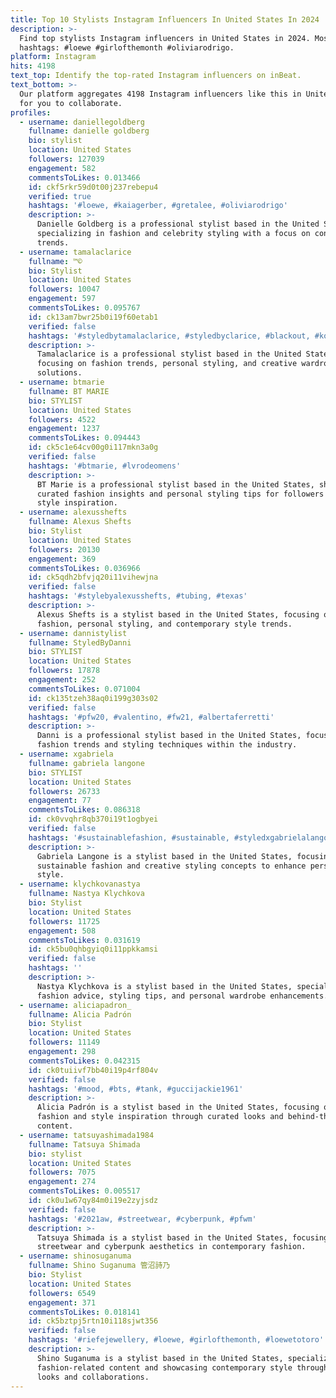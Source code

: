 ```yaml
---
title: Top 10 Stylists Instagram Influencers In United States In 2024
description: >-
  Find top stylists Instagram influencers in United States in 2024. Most popular
  hashtags: #loewe #girlofthemonth #oliviarodrigo.
platform: Instagram
hits: 4198
text_top: Identify the top-rated Instagram influencers on inBeat.
text_bottom: >-
  Our platform aggregates 4198 Instagram influencers like this in United States
  for you to collaborate.
profiles:
  - username: daniellegoldberg
    fullname: danielle goldberg
    bio: stylist
    location: United States
    followers: 127039
    engagement: 582
    commentsToLikes: 0.013466
    id: ckf5rkr59d0t00j237rebepu4
    verified: true
    hashtags: '#loewe, #kaiagerber, #gretalee, #oliviarodrigo'
    description: >-
      Danielle Goldberg is a professional stylist based in the United States,
      specializing in fashion and celebrity styling with a focus on contemporary
      trends.
  - username: tamalaclarice
    fullname: ™️©️
    bio: Stylist
    location: United States
    followers: 10047
    engagement: 597
    commentsToLikes: 0.095767
    id: ck13am7bwr25b0i19f60etab1
    verified: false
    hashtags: '#styledbytamalaclarice, #styledbyclarice, #blackout, #kollinstudio'
    description: >-
      Tamalaclarice is a professional stylist based in the United States,
      focusing on fashion trends, personal styling, and creative wardrobe
      solutions.
  - username: btmarie
    fullname: BT MARIE
    bio: STYLIST
    location: United States
    followers: 4522
    engagement: 1237
    commentsToLikes: 0.094443
    id: ck5c1e64cv00g0i117mkn3a0g
    verified: false
    hashtags: '#btmarie, #lvrodeomens'
    description: >-
      BT Marie is a professional stylist based in the United States, sharing
      curated fashion insights and personal styling tips for followers seeking
      style inspiration.
  - username: alexusshefts
    fullname: Alexus Shefts
    bio: Stylist
    location: United States
    followers: 20130
    engagement: 369
    commentsToLikes: 0.036966
    id: ck5qdh2bfvjq20i11vihewjna
    verified: false
    hashtags: '#stylebyalexusshefts, #tubing, #texas'
    description: >-
      Alexus Shefts is a stylist based in the United States, focusing on
      fashion, personal styling, and contemporary style trends.
  - username: dannistylist
    fullname: StyledByDanni
    bio: STYLIST
    location: United States
    followers: 17878
    engagement: 252
    commentsToLikes: 0.071004
    id: ck135tzeh38aq0i199g303s02
    verified: false
    hashtags: '#pfw20, #valentino, #fw21, #albertaferretti'
    description: >-
      Danni is a professional stylist based in the United States, focusing on
      fashion trends and styling techniques within the industry.
  - username: xgabriela
    fullname: gabriela langone
    bio: STYLIST
    location: United States
    followers: 26733
    engagement: 77
    commentsToLikes: 0.086318
    id: ck0vvqhr8qb370i19t1ogbyei
    verified: false
    hashtags: '#sustainablefashion, #sustainable, #styledxgabrielalangone, #kbhxgab'
    description: >-
      Gabriela Langone is a stylist based in the United States, focusing on
      sustainable fashion and creative styling concepts to enhance personal
      style.
  - username: klychkovanastya
    fullname: Nastya Klychkova
    bio: Stylist
    location: United States
    followers: 11725
    engagement: 508
    commentsToLikes: 0.031619
    id: ck5bu0qhbgyiq0i11ppkkamsi
    verified: false
    hashtags: ''
    description: >-
      Nastya Klychkova is a stylist based in the United States, specializing in
      fashion advice, styling tips, and personal wardrobe enhancements.
  - username: aliciapadron_
    fullname: Alicia Padrón
    bio: Stylist
    location: United States
    followers: 11149
    engagement: 298
    commentsToLikes: 0.042315
    id: ck0tuiivf7bb40i19p4rf804v
    verified: false
    hashtags: '#mood, #bts, #tank, #guccijackie1961'
    description: >-
      Alicia Padrón is a stylist based in the United States, focusing on
      fashion and style inspiration through curated looks and behind-the-scenes
      content.
  - username: tatsuyashimada1984
    fullname: Tatsuya Shimada
    bio: stylist
    location: United States
    followers: 7075
    engagement: 274
    commentsToLikes: 0.005517
    id: ck0u1w67qy84m0i19e2zyjsdz
    verified: false
    hashtags: '#2021aw, #streetwear, #cyberpunk, #pfwm'
    description: >-
      Tatsuya Shimada is a stylist based in the United States, focusing on
      streetwear and cyberpunk aesthetics in contemporary fashion.
  - username: shinosuganuma
    fullname: Shino Suganuma 管沼詩乃
    bio: Stylist
    location: United States
    followers: 6549
    engagement: 371
    commentsToLikes: 0.018141
    id: ck5bztpj5rtn10i118sjwt356
    verified: false
    hashtags: '#riefejewellery, #loewe, #girlofthemonth, #loewetotoro'
    description: >-
      Shino Suganuma is a stylist based in the United States, specializing in
      fashion-related content and showcasing contemporary style through curated
      looks and collaborations.
---
```



